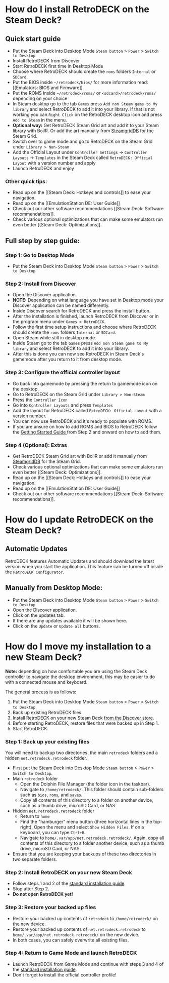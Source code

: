 # How do I install RetroDECK on the Steam Deck?

## Quick start guide

- Put the Steam Deck into Desktop Mode `Steam button` > `Power` > `Switch to Desktop`
- Install RetroDECK from Discover
- Start RetroDECK first time in Desktop Mode
- Choose where RetroDECK should create the `roms` folders `Internal` or `SDCard`.
- Put the BIOS inside `~/retrodeck/bios/` for more information read: [[Emulators: BIOS and Firmware]]
- Put the ROMS inside `~/retrodeck/roms/` or `<sdcard>/retrodeck/roms/` depending on your choice
- In Steam desktop go to the tab `Games` press `Add non Steam game to My library` and select RetroDECK to add it into your library. If that is not working you can `Right Click` on the RetroDECK desktop icon and press `Add to Steam` in the menu.
- **Optional way:** Get RetroDECK Steam Grid art and add it to your Steam library with BoilR. Or add the art manually from [SteamgridDB](https://www.steamgriddb.com/search/grids?term=RetroDeck) for the Steam Grid.
- Switch over to game mode and go to RetroDECK on the Steam Grid under `Library > Non-Steam`
- Add the Official Layout under `Controller Settings` -> `Controller Layouts` -> `Templates` in the Steam Deck called `RetroDECK: Official Layout` with a version number and apply 
- Launch RetroDECK and enjoy

### Other quick tips:
- Read up on the [[Steam Deck: Hotkeys and controls]] to ease your navigation.
- Read up on the [[EmulationStation DE: User Guide]]
- Check out our other software recommendations [[Steam Deck: Software recommendations]].
- Check various optional optimizations that can make some emulators run even better [[Steam Deck: Optimizations]].


## Full step by step guide:

### Step 1: Go to Desktop Mode
- Put the Steam Deck into Desktop Mode `Steam button` > `Power` > `Switch to Desktop`

### Step 2: Install from Discover

- Open the Discover application.
- **NOTE:** Depending on what language you have set in Desktop mode your Discover application can be named differently.
- Inside Discover search for RetroDECK and press the install button.
- After the installation is finished, launch RetroDECK from Discover or in the program menu under `Games > RetroDECK`.
- Follow the first time setup instructions and choose where RetroDECK should create the `roms` folders `Internal` or `SDCard`.
- Open Steam while still in desktop mode.
- Inside Steam go to the tab `Games` press `Add non Steam game to My library` and select RetroDECK to add it into your library.
- After this is done you can now see RetroDECK in Steam Deck's gamemode after you return to it from desktop mode.

### Step 3: Configure the official controller layout
- Go back into gamemode by pressing the return to gamemode icon on the desktop.
- Go to RetroDECK on the Steam Grid under `Library > Non-Steam`
- Press the `Controller Icon`
- Go into `Controller Layouts` and press `Templates`
- Add the layout for RetroDECK  called `RetroDECK: Official Layout` with a version number.
- You can now use RetroDECK and it's ready to populate with ROMS.
- If you are unsure on how to add ROMS and BIOS to RetroDECK follow the [Getting Started Guide ](https://github.com/XargonWan/RetroDECK/wiki/How-to-Getting-started) from Step 2 and onward on how to add them.


### Step 4 (Optional): Extras
- Get RetroDECK Steam Grid art with BoilR or add it manually from [SteamgridDB](https://www.steamgriddb.com/search/grids?term=RetroDeck) for the Steam Grid.
- Check various optional optimizations that can make some emulators run even better [[Steam Deck: Optimizations]].
- Read up on the [[Steam Deck: Hotkeys and controls]] to ease your navigation.
- Read up on the [[EmulationStation DE: User Guide]]
- Check out our other software recommendations [[Steam Deck: Software recommendations]].


# How do I update RetroDECK on the Steam Deck?

## Automatic Updates
RetroDECK features Automatic Updates and should download the latest version when you start the application.
This feature can be turned off inside the `RetroDECK Configurator`. 

## Manually from Desktop Mode: 
- Put the Steam Deck into Desktop Mode `Steam button` > `Power` > `Switch to Desktop`
- Open the Discover application.
- Click on the updates tab.
- If there are any updates available it will be shown here.
- Click on the `Update` or `Update all` buttons.



# How do I move my installation to a new Steam Deck?

**Note:** depending on how comfortable you are using the Steam Deck controller to navigate the desktop environment, this may be easier to do with a connected mouse and keyboard.

The general process is as follows:
1. Put the Steam Deck into Desktop Mode `Steam button` > `Power` > `Switch to Desktop`.
2. Back up existing RetroDECK files.
3. Install RetroDECK on your new Steam Deck [from the Discover store](#step-2-install-from-discover).
4. Before starting RetroDECK, restore files that were backed up in Step 1.
5. Start RetroDECK.

### Step 1: Back up your existing files
You will need to backup two directories: the main `retrodeck` folders and a hidden `net.retrodeck.retrodeck` folder.

- First put the Steam Deck into Desktop Mode `Steam button` > `Power` > `Switch to Desktop`.
- Main `retrodeck` folder
    - Open the Dolphin File Manager (the folder icon in the taskbar).
    - Navigate to `/home/retrodeck/`. This folder should contain sub-folders such as `bios`, `roms`, and `saves`.
    - Copy all contents of this directory to a folder on another device, such as a thumb drive, microSD Card, or NAS
- Hidden `net.retrodeck.retrodeck` folder
    - Return to `home`
    - Find the "hamburger" menu button (three horizontal lines in the top-right). Open the menu and select `Show Hidden Files`. If on a keyboard, you can type `Ctrl+H`.
    - Navigate to `home/.var/app/net.retrodeck.retrodeck/`. Again, copy all contents of this directory to a folder another device, such as a thumb drive, microSD Card, or NAS.
- Ensure that you are keeping your backups of these two directories in two separate folders.

### Step 2: Install RetroDECK on your new Steam Deck
- Follow steps 1 and 2 of the [standard installation guide](#step-2-install-from-discover).
- Stop after Step 2.
- **Do not open RetroDECK yet!**

### Step 3: Restore your backed up files
- Restore your backed up contents of `retrodeck` to `/home/retrodeck/` on the new device.
- Restore your backed up contents of `net.retrodeck.retrodeck` to `home/.var/app/net.retrodeck.retrodeck/` on the new device.
- In both cases, you can safely overwrite all existing files.

### Step 4: Return to Game Mode and launch RetroDECK
- Launch RetroDECK from Game Mode and continue with steps 3 and 4 of the [standard installation guide](#step-4-optional-extras).
- Don't forget to install the official controller profile!